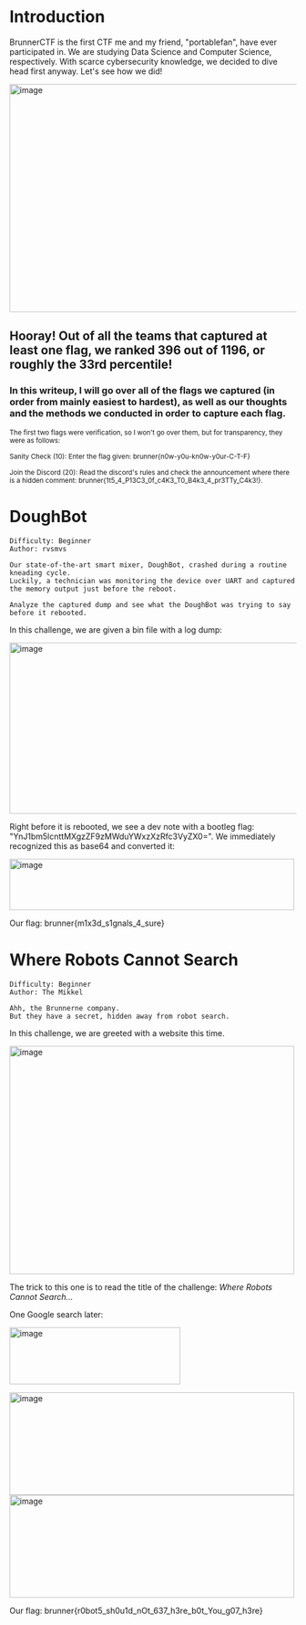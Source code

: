 # Introduction
BrunnerCTF is the first CTF me and my friend, "portablefan", have ever participated in. We are studying Data Science and Computer Science, respectively. With scarce cybersecurity knowledge, we decided to dive head first anyway. Let's see how we did!


<img width="700" height="400" alt="image" src="https://github.com/user-attachments/assets/27b6b818-c633-4992-8bd1-d6faf3be0730" />

Hooray! Out of all the teams that captured at least one flag, we ranked 396 out of 1196, or roughly the 33rd percentile!
---
### In this writeup, I will go over all of the flags we captured (in order from mainly easiest to hardest), as well as our thoughts and the methods we conducted in order to capture each flag. 

<sub>The first two flags were verification, so I won't go over them, but for transparency, they were as follows: 

<sub> Sanity Check (10): Enter the flag given: brunner{n0w-y0u-kn0w-y0ur-C-T-F} 

<sub>Join the Discord (20): Read the discord's rules and check the announcement where there is a hidden comment: brunner{1t5_4_P13C3_0f_c4K3_T0_B4k3_4_pr3TTy_C4k3!}.</sub>

# DoughBot

```
Difficulty: Beginner
Author: rvsmvs

Our state-of-the-art smart mixer, DoughBot, crashed during a routine kneading cycle.
Luckily, a technician was monitoring the device over UART and captured the memory output just before the reboot.

Analyze the captured dump and see what the DoughBot was trying to say before it rebooted.
```
In this challenge, we are given a bin file with a log dump:

<img width="600" height="300" alt="image" src="https://github.com/user-attachments/assets/465911da-c4be-4cb0-9f8f-2e86a063bfa5" />

Right before it is rebooted, we see a dev note with a bootleg flag: "YnJ1bm5lcnttMXgzZF9zMWduYWxzXzRfc3VyZX0=". 
We immediately recognized this as base64 and converted it:

<img width="500" height="90" alt="image" src="https://github.com/user-attachments/assets/090dae67-faa0-41ba-a0bc-39e3b73bf4ed" />

Our flag: brunner{m1x3d_s1gnals_4_sure}

# Where Robots Cannot Search

```
Difficulty: Beginner
Author: The Mikkel

Ahh, the Brunnerne company.
But they have a secret, hidden away from robot search.
```

In this challenge, we are greeted with a website this time.

<img width="500" height="400" alt="image" src="https://github.com/user-attachments/assets/bd2be517-ad8b-4f75-b85f-4f2bba7c4d38" />

The trick to this one is to read the title of the challenge: _Where Robots Cannot Search..._

One Google search later:

<img width="300" height="100" alt="image" src="https://github.com/user-attachments/assets/9b69979d-8f7b-45bf-95f7-120a17f8c4cb" />



<img width="500" height="180" alt="image" src="https://github.com/user-attachments/assets/07c3c62e-b78d-438b-9eec-2aa8906e593a" /> <img width="500" height="180" alt="image" src="https://github.com/user-attachments/assets/ecc4d434-998d-4096-982c-0e755a54bcb8" />

Our flag: brunner{r0bot5_sh0u1d_nOt_637_h3re_b0t_You_g07_h3re}





